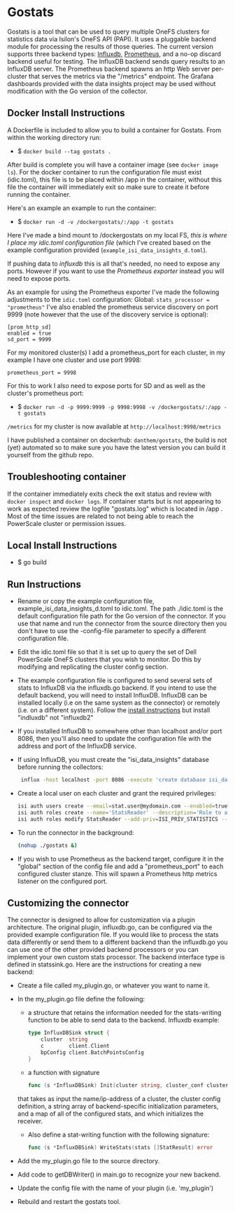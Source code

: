 # Gostats

Gostats is a tool that can be used to query multiple OneFS clusters for statistics data via Isilon's OneFS API (PAPI). It uses a pluggable backend module for processing the results of those queries.
The current version supports three backend types: [Influxdb](https://www.influxdata.com/), [Prometheus](https://prometheus.io/), and a no-op discard backend useful for testing.
The InfluxDB backend sends query results to an InfluxDB server. The Prometheus backend spawns an http Web server per-cluster that serves the metrics via the "/metrics" endpoint.
The Grafana dashboards provided with the data insights project may be used without modification with the Go version of the collector.

## Docker Install Instructions

A Dockerfile is included to allow you to build a container for Gostats. From within the working directory run:
* $ `docker build --tag gostats .`

After build is complete you will have a container image (see `docker image ls`). For the docker container to run the configuration file must exist (idic.toml), this file is to be placed within /app in the container, without this file the container will immediately exit so make sure to create it before running the container. 

Here's an example an example to run the container:
* $ `docker run -d -v /dockergostats/:/app -t gostats`

Here I've made a bind mount to /dockergostats on my local FS, *this is where I place my idic.toml configuration file* (which I've created based on the example configuration provided (`example_isi_data_insights_d.toml`).

If pushing data to *influxdb* this is all that's needed, no need to expose any ports. However if you want to use the *Prometheus exporter* instead you will need to expose ports.

As an example for using the Prometheus exporter I've made the following adjustments to the `idic.toml` configuration:
Global:
`stats_processor = "prometheus"`
I've also enabled the prometheus service discovery on port 9999 (note however that the use of the discovery service is optional):
```
[prom_http_sd]
enabled = true
sd_port = 9999
```

For my monitored cluster(s) I add a prometheus_port for each cluster, in my example I have one cluster and use port 9998:

`prometheus_port = 9998`

For this to work I also need to expose ports for SD and as well as the cluster's prometheus port:
* $ `docker run -d -p 9999:9999 -p 9998:9998 -v /dockergostats/:/app -t gostats`

`/metrics` for my cluster is now available at  `http://localhost:9998/metrics`

I have published a container on dockerhub: `danthem/gostats`, the build is not (yet) automated so to make sure you have the latest version you can build it yourself from the github repo.

## Troubleshooting container
If the container immediately exits check the exit status and review with `docker inspect` and `docker logs`. If container starts but is not appearing to work as expected review the logfile "gostats.log" which is located in /app . Most of the time issues are related to not being able to reach the PowerScale cluster or permission issues.

## Local Install Instructions

* $ go build

## Run Instructions

* Rename or copy the example configuration file, example_isi_data_insights_d.toml to idic.toml. The path ./idic.toml is the default configuration file path for the Go version of the connector. If you use that name and run the connector from the source directory then you don't have to use the -config-file parameter to specify a different configuration file.
* Edit the idic.toml file so that it is set up to query the set of Dell PowerScale OneFS clusters that you wish to monitor. Do this by modifying and replicating the cluster config section.
* The example configuration file is configured to send several sets of stats to InfluxDB via the influxdb.go backend. If you intend to use the default backend, you will need to install InfluxDB. InfluxDB can be installed locally (i.e on the same system as the connector) or remotely (i.e. on a different system). Follow the [install instructions](https://portal.influxdata.com/downloads/) but install "indluxdb" not "influxdb2"

* If you installed InfluxDB to somewhere other than localhost and/or port 8086, then you'll also need to update the configuration file with the address and port of the InfluxDB service.
* If using InfluxDB, you must create the "isi_data_insights" database before running the collectors:

    ```sh
     influx -host localhost -port 8086 -execute 'create database isi_data_insights'
     ```

* Create a local user on each cluster and grant the required privileges:

    ```sh
    isi auth users create --email=stat.user@mydomain.com --enabled=true --name=statsreader --password='s3kret_pass'
    isi auth roles create --name='StatsReader' --description='Role to allow reading of statistics via PAPI'
    isi auth roles modify StatsReader --add-priv=ISI_PRIV_STATISTICS --add-priv-ro=ISI_PRIV_LOGIN_PAPI --add-user=statsreader
    ```

* To run the connector in the background:

    ```sh
    (nohup ./gostats &)
    ```

* If you wish to use Prometheus as the backend target, configure it in the "global" section of the config file and add a "prometheus_port" to each configured cluster stanze. This will spawn a Prometheus http metrics listener on the configured port.
  
## Customizing the connector

The connector is designed to allow for customization via a plugin architecture. The original plugin, influxdb.go, can be configured via the provided example configuration file. If you would like to process the stats data differently or send them to a different backend than the influxdb.go you can use one of the other provided backend processors or you can implement your own custom stats processor. The backend interface type is defined in statssink.go. Here are the instructions for creating a new backend:

* Create a file called my_plugin.go, or whatever you want to name it.
* In the my_plugin.go file define the following:
  * a structure that retains the information needed for the stats-writing function to be able to send data to the backend. Influxdb example:

    ```go
    type InfluxDBSink struct {
        cluster  string
        c        client.Client
        bpConfig client.BatchPointsConfig
    }
    ```

  * a function with signature

    ```go
    func (s *InfluxDBSink) Init(cluster string, cluster_conf clusterConf, args []string, sg map[string]statDetail) error
    ```

  that takes as input the name/ip-address of a cluster, the cluster config definition, a string array of backend-specific initialization parameters, and a map of all of the configured stats, and which initializes the receiver.
  * Also define a stat-writing function with the following signature:

    ```go
    func (s *InfluxDBSink) WriteStats(stats []StatResult) error
    ```

* Add the my_plugin.go file to the source directory.
* Add code to getDBWriter() in main.go to recognize your new backend.
* Update the config file with the name of your plugin (i.e. 'my_plugin')
* Rebuild and restart the gostats tool.
